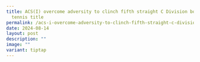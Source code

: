 ```yaml
---
title: ACS(I) overcome adversity to clinch fifth straight C Division boys’
  tennis title
permalink: /acs-i-overcome-adversity-to-clinch-fifth-straight-c-division-boys-tennis-title/
date: 2024-08-14
layout: post
description: ""
image: ""
variant: tiptap
---
```

